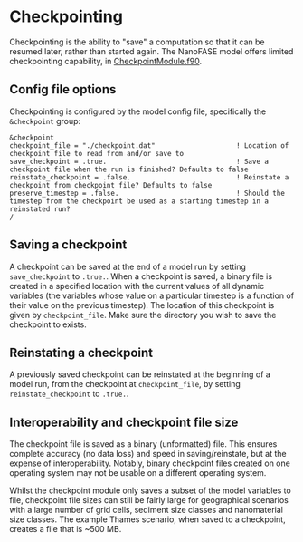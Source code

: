 # Checkpointing

Checkpointing is the ability to "save" a computation so that it can be resumed later, rather than started again. The NanoFASE model offers limited checkpointing capability, in [CheckpointModule.f90](../src/CheckpointModule.f90).

## Config file options

Checkpointing is configured by the model config file, specifically the `&checkpoint` group:

```nml
&checkpoint
checkpoint_file = "./checkpoint.dat"                    ! Location of checkpoint file to read from and/or save to
save_checkpoint = .true.                                ! Save a checkpoint file when the run is finished? Defaults to false
reinstate_checkpoint = .false.                          ! Reinstate a checkpoint from checkpoint_file? Defaults to false
preserve_timestep = .false.                             ! Should the timestep from the checkpoint be used as a starting timestep in a reinstated run?
/
```

## Saving a checkpoint

A checkpoint can be saved at the end of a model run by setting `save_checkpoint` to `.true.`. When a checkpoint is saved, a binary file is created in a specified location with the current values of all dynamic variables (the variables whose value on a particular timestep is a function of their value on the previous timestep). The location of this checkpoint is given by `checkpoint_file`. Make sure the directory you wish to save the checkpoint to exists.

## Reinstating a checkpoint

A previously saved checkpoint can be reinstated at the beginning of a model run, from the checkpoint at `checkpoint_file`, by setting `reinstate_checkpoint` to `.true.`.

## Interoperability and checkpoint file size

The checkpoint file is saved as a binary (unformatted) file. This ensures complete accuracy (no data loss) and speed in saving/reinstate, but at the expense of interoperability. Notably, binary checkpoint files created on one operating system may not be usable on a different operating system.

Whilst the checkpoint module only saves a subset of the model variables to file, checkpoint file sizes can still be fairly large for geographical scenarios with a large number of grid cells, sediment size classes and nanomaterial size classes. The example Thames scenario, when saved to a checkpoint, creates a file that is ~500 MB.